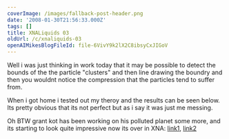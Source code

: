 ```yaml
---
coverImage: /images/fallback-post-header.png
date: '2008-01-30T21:56:33.000Z'
tags: []
title: XNALiquids 03
oldUrl: /c/xnaliquids-03
openAIMikesBlogFileId: file-6VivY9k2lX2C8ibsyCxJIGoV
---
```


Well i was just thinking in work today that it may be possible to detect the bounds of the the particle "clusters" and then line drawing the boundry and then you wouldnt notice the compression that the particles tend to suffer from.

<!-- more -->

When i got home i tested out my theroy and the results can be seen below. Its pretty obvious that its not perfect but as i say it was just me messing.

Oh BTW grant kot has been working on his polluted planet some more, and its starting to look quite impressive now its over in XNA: [link1](https://kotsoft.googlepages.com/multifluidvideo1.html), [link2](https://kotsoft.googlepages.com/)

<flv autostart="false" height="375" width="500" href="https://www.mikecann.blog/Files/Upload/files/xnaLiquid03.flv"></flv>
